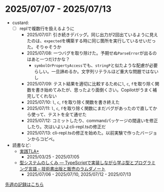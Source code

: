 # 2025/07/07 - 2025/07/13

- custard:
    - [ ] replで複数行を扱えるように
        - 2025/07/07: 引き続きデバッグ。同じ出力が2回出ているように見えたのは、`expected`を構築する時に同じ箇所を実行しているせいだった。そりゃそうか
        - 2025/07/08: 一つバグを取り除けた。予期せぬ`ParseError`が出るのはあと一つだけかな？
            - `symbolOrPropertyAccess`でも、`stringP`と似たような配慮が必要らしい。一旦諦めるか。文字列リテラルほど重大な問題ではないし
        - 2025/07/09: テスト結果を適切に比較するために`l`, `c`, `f`を取り除く関数を書き始めてみたが、思ったより面倒くさい。Copilotがうまく補完してくれない
        - 2025/07/10: `l`, `c`, `f`を取り除く関数を書き終えた
        - 2025/07/11: `l`, `c`, `f`を取り除く関数にまだバグがあったので直してから使って、テストを全て通せた
        - 2025/07/12: コミットしたり、commandパッケージの間違いを修正したり。次はいよいよcli-repl.tsの修正だ
        - 2025/07/13: cli-repl.tsの修正を始めた。以前実験で作ったバージョンからコピペ。
- 読書など:
    - [実践TLA+](https://www.shoeisha.co.jp/book/detail/9784798169163)
        - 2025/03/25 - 2025/07/05
    - [型システムのしくみ ― TypeScriptで実装しながら学ぶ型とプログラミング言語 – 技術書出版と販売のラムダノート](https://www.lambdanote.com/products/type-systems)
        - 2025/07/06 - 2025/07/10, 2025/07/12 - 2025/07/13

[先週の記録はこちら](https://github.com/igrep/daily-commits/blob/2a8a8ae588fb5795b60a1edebad433c7aaa5d5be/yesterday.md)
